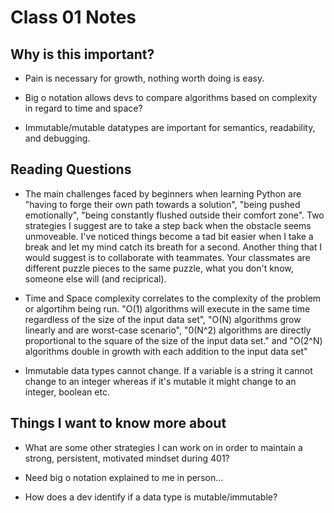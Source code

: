 # Class 01 Notes

## Why is this important?

- Pain is necessary for growth, nothing worth doing is easy.

- Big o notation allows devs to compare algorithms based on complexity in regard to time and space?

- Immutable/mutable datatypes are important for semantics, readability, and debugging.

## Reading Questions

- The main challenges faced by beginners when learning Python are "having to forge their own path towards a solution", "being pushed emotionally", "being constantly flushed outside their comfort zone". Two strategies I suggest are to take a step back when the obstacle seems unmoveable.  I've noticed things become a tad bit easier when I take a break and let my mind catch its breath for a second.  Another thing that I would suggest is to collaborate with teammates.  Your classmates are different puzzle pieces to the same puzzle, what you don't know, someone else will (and reciprical).

- Time and Space complexity correlates to the complexity of the problem or algortihm being run.  "O(1) algorithms will execute in the same time regardless of the size of the input data set", "O(N) algorithms grow linearly and are worst-case scenario", "0(N^2) algorithms are directly proportional to the square of the size of the input data set." and "O(2^N) algorithms double in growth with each addition to the input data set"

- Immutable data types cannot change.  If a variable is a string it cannot change to an integer whereas if it's mutable it might change to an integer, boolean etc. 

## Things I want to know more about

- What are some other strategies I can work on in order to maintain a strong, persistent, motivated mindset during 401?

- Need big o notation explained to me in person...

- How does a dev identify if a data type is mutable/immutable?